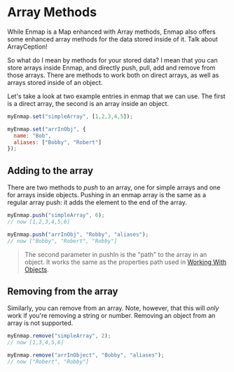 # Array Methods

While Enmap is a Map enhanced with Array methods, Enmap also offers some enhanced array methods for the data stored inside of it. Talk about ArrayCeption! 

So what do I mean by methods for your stored data? I mean that you can store arrays inside Enmap, and directly push, pull, add and remove from those arrays. There are methods to work both on direct arrays, as well as arrays stored inside of an object. 

Let's take a look at two example entries in enmap that we can use. The first is a direct array, the second is an array inside an object. 

```javascript
myEnmap.set("simpleArray", [1,2,3,4,5]);

myEnmap.set("arrInObj", {
  name: "Bob",
  aliases: ["Bobby", "Robert"]
});
```

## Adding to the array

There are two methods to _push_ to an array, one for simple arrays and one for arrays inside objects. Pushing in an enmap array is the same as a regular array push: it adds the element to the end of the array.

```javascript
myEnmap.push("simpleArray", 6);
// now [1,2,3,4,5,6]

myEnmap.push("arrInObj", "Robby", "aliases");
// now ["Bobby", "Robert", "Robby"]
```

> The second parameter in pushIn is the "path" to the array in an object. It works the same as the properties path used in [Working With Objects](objects.md).

## Removing from the array

Similarly, you can remove from an array. Note, however, that this will _only_ work if you're removing a string or number. Removing an object from an array is not supported. 

```javascript
myEnmap.remove("simpleArray", 2);
// now [1,3,4,5,6]

myEnmap.remove("arrInObject", "Bobby", "aliases");
// now ["Robert", "Robby"]
```

